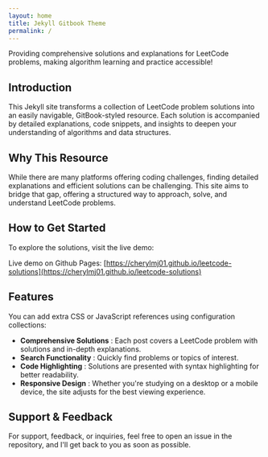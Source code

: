 ```yaml
---
layout: home
title: Jekyll Gitbook Theme
permalink: /
---
```


Providing comprehensive solutions and explanations for LeetCode problems, making algorithm learning and practice accessible!

## Introduction

This Jekyll site transforms a collection of LeetCode problem solutions into an easily navigable, GitBook-styled resource. Each solution is accompanied by detailed explanations, code snippets, and insights to deepen your understanding of algorithms and data structures.

## Why This Resource

While there are many platforms offering coding challenges, finding detailed explanations and efficient solutions can be challenging. This site aims to bridge that gap, offering a structured way to approach, solve, and understand LeetCode problems.

## How to Get Started

To explore the solutions, visit the live demo:

Live demo on Github Pages: [https://cherylmj01.github.io/leetcode-solutions](https://cherylmj01.github.io/leetcode-solutions)

## Features

You can add extra CSS or JavaScript references using configuration collections:

- **Comprehensive Solutions** : Each post covers a LeetCode problem with solutions and in-depth explanations.
- **Search Functionality** : Quickly find problems or topics of interest.
- **Code Highlighting** : Solutions are presented with syntax highlighting for better readability.
- **Responsive Design** : Whether you're studying on a desktop or a mobile device, the site adjusts for the best viewing experience.

## Support & Feedback

For support, feedback, or inquiries, feel free to open an issue in the repository, and I'll get back to you as soon as possible.
